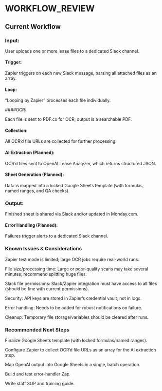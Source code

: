 # WORKFLOW_REVIEW
## Current Workflow
### Input:

User uploads one or more lease files to a dedicated Slack channel.

#### Trigger:

Zapier triggers on each new Slack message, parsing all attached files as an array.

#### Loop:

“Looping by Zapier” processes each file individually.

####OCR:

Each file is sent to PDF.co for OCR; output is a searchable PDF.

#### Collection:

All OCR’d file URLs are collected for further processing.

#### AI Extraction (Planned):

OCR’d files sent to OpenAI Lease Analyzer, which returns structured JSON.

#### Sheet Generation (Planned):

Data is mapped into a locked Google Sheets template (with formulas, named ranges, and QA checks).

### Output:

Finished sheet is shared via Slack and/or updated in Monday.com.

#### Error Handling (Planned):

Failures trigger alerts to a dedicated Slack channel.

### Known Issues & Considerations
Zapier test mode is limited; large OCR jobs require real-world runs.

File size/processing time: Large or poor-quality scans may take several minutes; recommend splitting huge files.

Slack file permissions: Slack/Zapier integration must have access to all files (should be fine with current permissions).

Security: API keys are stored in Zapier’s credential vault, not in logs.

Error handling: Needs to be added for robust notifications on failure.

Cleanup: Temporary file storage/variables should be cleared after runs.

### Recommended Next Steps
Finalize Google Sheets template (with locked formulas/named ranges).

Configure Zapier to collect OCR’d file URLs as an array for the AI extraction step.

Map OpenAI output into Google Sheets in a single, batch operation.

Build and test error-handler Zap.

Write staff SOP and training guide.
